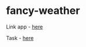 # fancy-weather

Link app - [here](https://bludce.github.io/codejam-virtual-keyboard/)

Task - [here](https://github.com/rolling-scopes-school/tasks/blob/master/tasks/virtual-keyboard/virtual-keyboard-ru.md)
